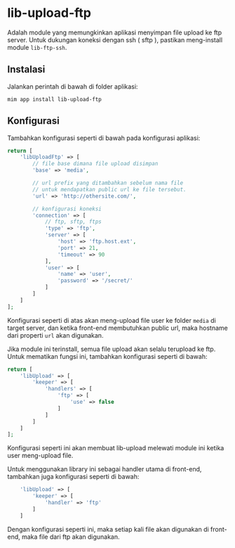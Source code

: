 # lib-upload-ftp

Adalah module yang memungkinkan aplikasi menyimpan file upload ke ftp server. Untuk dukungan
koneksi dengan ssh ( sftp ), pastikan meng-install module `lib-ftp-ssh`.

## Instalasi

Jalankan perintah di bawah di folder aplikasi:

```
mim app install lib-upload-ftp
```

## Konfigurasi

Tambahkan konfigurasi seperti di bawah pada konfigurasi aplikasi:

```php
return [
    'libUploadFtp' => [
        // file base dimana file upload disimpan
        'base' => 'media',

        // url prefix yang ditambahkan sebelum nama file
        // untuk mendapatkan public url ke file tersebut.
        'url' => 'http://othersite.com/',

        // konfigurasi koneksi
        'connection' => [
            // ftp, sftp, ftps
            'type' => 'ftp',
            'server' => [
                'host' => 'ftp.host.ext',
                'port' => 21,
                'timeout' => 90
            ],
            'user' => [
                'name' => 'user',
                'password' => '/secret/'
            ]
        ]
    ]
];
```

Konfigurasi seperti di atas akan meng-upload file user ke folder `media` di target server,
dan ketika front-end membutuhkan public url, maka hostname dari properti `url` akan digunakan.

Jika module ini terinstall, semua file upload akan selalu terupload ke ftp. Untuk mematikan fungsi
ini, tambahkan konfigurasi seperti di bawah:

```php
return [
    'libUpload' => [
        'keeper' => [
            'handlers' => [
                'ftp' => [
                    'use' => false
                ]
            ]
        ]
    ]
];
```

Konfigurasi seperti ini akan membuat lib-upload melewati module ini ketika user meng-upload file.

Untuk menggunakan library ini sebagai handler utama di front-end, tambahkan juga konfigurasi seperti
di bawah:

```php
    'libUpload' => [
        'keeper' => [
            'handler' => 'ftp'
        ]
    ]
```

Dengan konfigurasi seperti ini, maka setiap kali file akan digunakan di front-end, maka file dari ftp
akan digunakan.